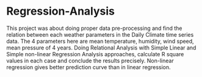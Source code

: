 # Regression-Analysis
 
This project was about doing proper data pre-processing and find the relation 
between each weather parameters in the Daily Climate time series data. The 4 
parameters here are mean temperature, humidity, wind speed, mean pressure 
of 4 years. Doing Relational Analysis with Simple Linear and Simple non-linear 
Regression Analysis approaches, calculate R square values in each case and 
conclude the results precisely. Non-linear regression gives better prediction 
curve than in linear regression.
